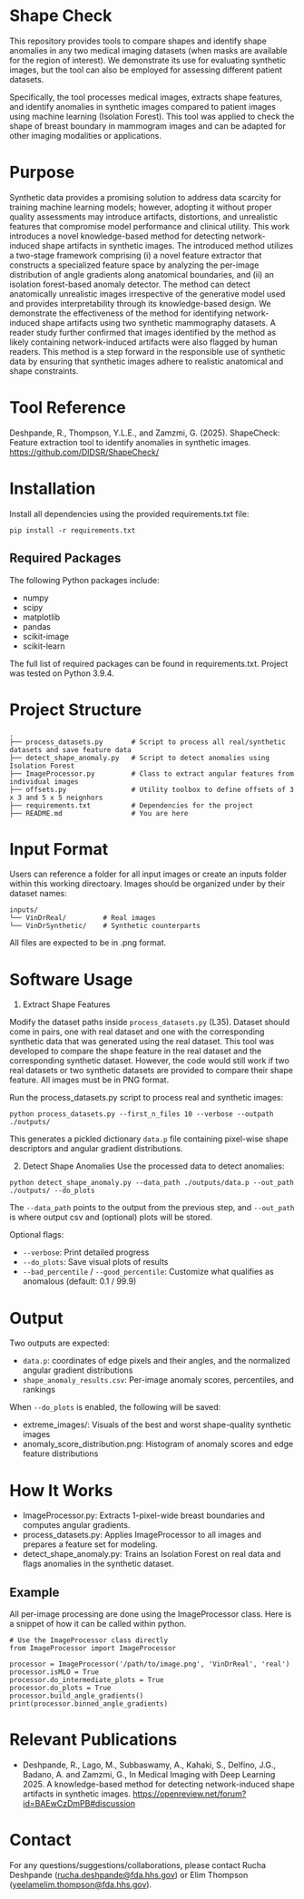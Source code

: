 # Shape Check
This repository provides tools to compare shapes and identify shape anomalies in any two medical imaging datasets (when masks are available for the region of interest). We demonstrate its use for evaluating synthetic images, but the tool can also be employed for assessing different patient datasets.

Specifically, the tool processes medical images, extracts shape features, and identify anomalies in synthetic images compared to patient images using machine learning (Isolation Forest). This tool was applied to check the shape of breast boundary in mammogram images and can be adapted for other imaging modalities or applications.


# Purpose
Synthetic data provides a promising solution to address data scarcity for training machine learning models; however, adopting it without proper quality assessments may introduce artifacts, distortions, and unrealistic features that compromise model performance and clinical utility. This work introduces a novel knowledge-based method for detecting network-induced shape artifacts in synthetic images. The introduced method utilizes a two-stage framework comprising (i) a novel feature extractor that constructs a specialized feature space by analyzing the per-image distribution of angle gradients along anatomical boundaries, and (ii) an isolation forest-based anomaly detector. The method can detect anatomically unrealistic images irrespective of the generative model used and provides interpretability through its knowledge-based design. We demonstrate the effectiveness of the method for identifying network-induced shape artifacts using two synthetic mammography datasets. A reader study further confirmed that images identified by the method as likely containing network-induced artifacts were also flagged by human readers. This method is a step forward in the responsible use of synthetic data by ensuring that synthetic images adhere to realistic anatomical and shape constraints.

# Tool Reference
Deshpande, R., Thompson, Y.L.E., and Zamzmi, G. (2025). ShapeCheck: Feature extraction tool to identify anomalies in synthetic images. https://github.com/DIDSR/ShapeCheck/

# Installation
Install all dependencies using the provided requirements.txt file:
``` 
pip install -r requirements.txt
```

## Required Packages
The following Python packages include:

* numpy
* scipy
* matplotlib
* pandas
* scikit-image
* scikit-learn

The full list of required packages can be found in requirements.txt. Project was tested on Python 3.9.4.

# Project Structure
```
.
├── process_datasets.py       # Script to process all real/synthetic datasets and save feature data
├── detect_shape_anomaly.py   # Script to detect anomalies using Isolation Forest
├── ImageProcessor.py         # Class to extract angular features from individual images
├── offsets.py                # Utility toolbox to define offsets of 3 x 3 and 5 x 5 neignhors
├── requirements.txt          # Dependencies for the project
├── README.md                 # You are here
```

# Input Format
Users can reference a folder for all input images or create an inputs folder within this working directoary. Images should be organized under by their dataset names:

```
inputs/
└── VinDrReal/         # Real images
└── VinDrSynthetic/    # Synthetic counterparts
```

All files are expected to be in .png format.

# Software Usage

1. Extract Shape Features

Modify the dataset paths inside `process_datasets.py` (L35). Dataset should come in pairs, one with real dataset and one with the corresponding synthetic data that was generated using the real dataset. This tool was developed to compare the shape feature in the real dataset and the corresponding synthetic dataset. However, the code would still work if two real datasets or two synthetic datasets are provided to compare their shape feature. All images must be in PNG format.

Run the process_datasets.py script to process real and synthetic images:

```
python process_datasets.py --first_n_files 10 --verbose --outpath ./outputs/ 
```

This generates a pickled dictionary `data.p` file containing pixel-wise shape descriptors and angular gradient distributions.

2. Detect Shape Anomalies
Use the processed data to detect anomalies:

```
python detect_shape_anomaly.py --data_path ./outputs/data.p --out_path ./outputs/ --do_plots
```

The `--data_path` points to the output from the previous step, and `--out_path` is where output csv and (optional) plots will be stored.

Optional flags:
* `--verbose`: Print detailed progress
* `--do_plots`: Save visual plots of results
* `--bad_percentile` / `--good_percentile`: Customize what qualifies as anomalous (default: 0.1 / 99.9)

# Output
Two outputs are expected:
* `data.p`: coordinates of edge pixels and their angles, and the normalized angular gradient distributions
* `shape_anomaly_results.csv`: Per-image anomaly scores, percentiles, and rankings

When `--do_plots` is enabled, the following will be saved:
* extreme_images/: Visuals of the best and worst shape-quality synthetic images
* anomaly_score_distribution.png: Histogram of anomaly scores and edge feature distributions

# How It Works
* ImageProcessor.py: Extracts 1-pixel-wide breast boundaries and computes angular gradients.
* process_datasets.py: Applies ImageProcessor to all images and prepares a feature set for modeling.
* detect_shape_anomaly.py: Trains an Isolation Forest on real data and flags anomalies in the synthetic dataset.

## Example
All per-image processing are done using the ImageProcessor class. Here is a snippet of how it can be called within python.
~~~
# Use the ImageProcessor class directly
from ImageProcessor import ImageProcessor

processor = ImageProcessor('/path/to/image.png', 'VinDrReal', 'real')
processor.isMLO = True
processor.do_intermediate_plots = True
processor.do_plots = True 
processor.build_angle_gradients()
print(processor.binned_angle_gradients)
~~~

# Relevant Publications
* Deshpande, R., Lago, M., Subbaswamy, A., Kahaki, S., Delfino, J.G., Badano, A. and Zamzmi, G., In Medical Imaging with Deep Learning 2025. A knowledge-based method for detecting network-induced shape artifacts in synthetic images. https://openreview.net/forum?id=BAEwCzDmPB#discussion

# Contact
For any questions/suggestions/collaborations, please contact Rucha Deshpande (rucha.deshpande@fda.hhs.gov) or Elim Thompson (yeelamelim.thompson@fda.hhs.gov).
